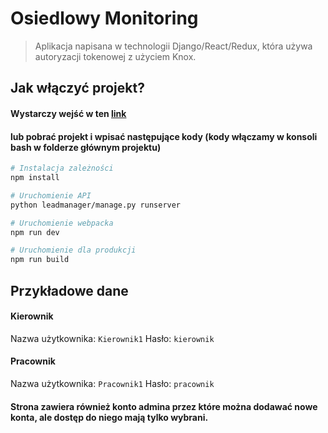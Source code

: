 
# Osiedlowy Monitoring

> Aplikacja napisana w technologii Django/React/Redux, która używa autoryzacji tokenowej z użyciem Knox.

## Jak włączyć projekt?

#### Wystarczy wejść w ten [link](https://floating-atoll-06778.herokuapp.com/)

#### lub pobrać projekt i wpisać następujące kody (kody włączamy w konsoli bash w folderze głównym projektu)

```bash
# Instalacja zależności
npm install

# Uruchomienie API
python leadmanager/manage.py runserver

# Uruchomienie webpacka
npm run dev

# Uruchomienie dla produkcji
npm run build
```
## Przykładowe dane

#### Kierownik
Nazwa użytkownika: ``Kierownik1``
Hasło: ``kierownik``
#### Pracownik
Nazwa użytkownika: ``Pracownik1``
Hasło: ``pracownik``
#### Strona zawiera również konto admina przez które można dodawać nowe konta, ale dostęp do niego mają tylko wybrani.
